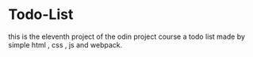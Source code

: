 # Todo-List
this is the eleventh project of the odin project course a todo list made by simple html , css , js and webpack.
